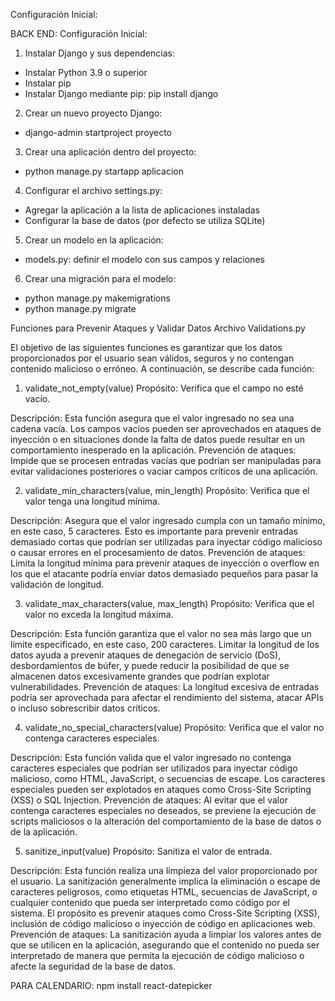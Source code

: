Configuración Inicial:



BACK END:
Configuración Inicial:
1. Instalar Django y sus dependencias:
- Instalar Python 3.9 o superior
- Instalar pip
- Instalar Django mediante pip: pip install django
2. Crear un nuevo proyecto Django:
- django-admin startproject proyecto
3. Crear una aplicación dentro del proyecto:
- python manage.py startapp aplicacion
4. Configurar el archivo settings.py:
- Agregar la aplicación a la lista de aplicaciones instaladas
- Configurar la base de datos (por defecto se utiliza SQLite)
5. Crear un modelo en la aplicación:
- models.py: definir el modelo con sus campos y relaciones
6. Crear una migración para el modelo:
- python manage.py makemigrations
- python manage.py migrate


Funciones para Prevenir Ataques y Validar Datos Archivo Validations.py

El objetivo de las siguientes funciones es garantizar que los datos proporcionados por el usuario sean válidos, seguros y no contengan contenido malicioso o erróneo. A continuación, se describe cada función:

1. validate_not_empty(value)
Propósito: Verifica que el campo no esté vacío.

Descripción: Esta función asegura que el valor ingresado no sea una cadena vacía. Los campos vacíos pueden ser aprovechados en ataques de inyección o en situaciones donde la falta de datos puede resultar en un comportamiento inesperado en la aplicación.
Prevención de ataques: Impide que se procesen entradas vacías que podrían ser manipuladas para evitar validaciones posteriores o vaciar campos críticos de una aplicación.

2. validate_min_characters(value, min_length)
Propósito: Verifica que el valor tenga una longitud mínima.

Descripción: Asegura que el valor ingresado cumpla con un tamaño mínimo, en este caso, 5 caracteres. Esto es importante para prevenir entradas demasiado cortas que podrían ser utilizadas para inyectar código malicioso o causar errores en el procesamiento de datos.
Prevención de ataques: Limita la longitud mínima para prevenir ataques de inyección o overflow en los que el atacante podría enviar datos demasiado pequeños para pasar la validación de longitud.

3. validate_max_characters(value, max_length)
Propósito: Verifica que el valor no exceda la longitud máxima.

Descripción: Esta función garantiza que el valor no sea más largo que un límite especificado, en este caso, 200 caracteres. Limitar la longitud de los datos ayuda a prevenir ataques de denegación de servicio (DoS), desbordamientos de búfer, y puede reducir la posibilidad de que se almacenen datos excesivamente grandes que podrían explotar vulnerabilidades.
Prevención de ataques: La longitud excesiva de entradas podría ser aprovechada para afectar el rendimiento del sistema, atacar APIs o incluso sobrescribir datos críticos.


4. validate_no_special_characters(value)
Propósito: Verifica que el valor no contenga caracteres especiales.

Descripción: Esta función valida que el valor ingresado no contenga caracteres especiales que podrían ser utilizados para inyectar código malicioso, como HTML, JavaScript, o secuencias de escape. Los caracteres especiales pueden ser explotados en ataques como Cross-Site Scripting (XSS) o SQL Injection.
Prevención de ataques: Al evitar que el valor contenga caracteres especiales no deseados, se previene la ejecución de scripts maliciosos o la alteración del comportamiento de la base de datos o de la aplicación.


5. sanitize_input(value)
Propósito: Sanitiza el valor de entrada.

Descripción: Esta función realiza una limpieza del valor proporcionado por el usuario. La sanitización generalmente implica la eliminación o escape de caracteres peligrosos, como etiquetas HTML, secuencias de JavaScript, o cualquier contenido que pueda ser interpretado como código por el sistema. El propósito es prevenir ataques como Cross-Site Scripting (XSS), inclusión de código malicioso o inyección de código en aplicaciones web.
Prevención de ataques: La sanitización ayuda a limpiar los valores antes de que se utilicen en la aplicación, asegurando que el contenido no pueda ser interpretado de manera que permita la ejecución de código malicioso o afecte la seguridad de la base de datos.


PARA CALENDARIO: 
npm install react-datepicker
